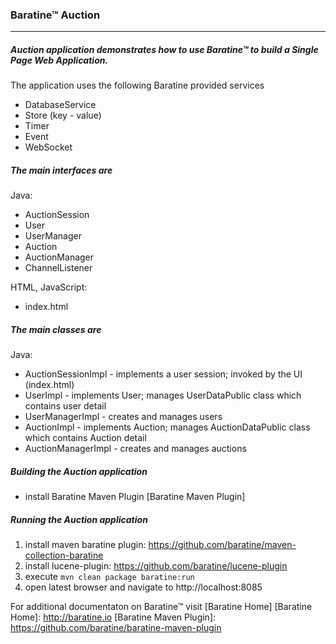 ### Baratine™ Auction

***

##### Auction application demonstrates how to use Baratine™ to build a Single Page Web Application.

The application uses the following Baratine provided services
 * DatabaseService
 * Store (key - value)
 * Timer
 * Event
 * WebSocket

##### The main interfaces are

Java:

* AuctionSession
* User
* UserManager
* Auction
* AuctionManager
* ChannelListener

HTML, JavaScript:
* index.html

##### The main classes are

Java:

* AuctionSessionImpl - implements a user session; invoked by the UI (index.html)
* UserImpl - implements User; manages UserDataPublic class which contains user detail
* UserManagerImpl - creates and manages users
* AuctionImpl - implements Auction; manages AuctionDataPublic class which contains Auction detail
* AuctionManagerImpl - creates and manages auctions

##### Building the Auction application

* install Baratine Maven Plugin [Baratine Maven Plugin] 

##### Running the Auction application

1. install maven baratine plugin: https://github.com/baratine/maven-collection-baratine
2. install lucene-plugin: https://github.com/baratine/lucene-plugin 
3. execute `mvn clean package baratine:run`
4. open latest browser and navigate to http://localhost:8085

For additional documentaton on Baratine™ visit [Baratine Home]
[Baratine Home]: http://baratine.io
[Baratine Maven Plugin]: https://github.com/baratine/baratine-maven-plugin


